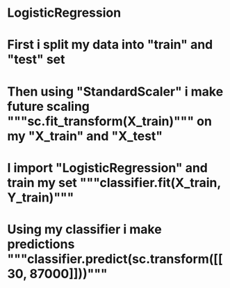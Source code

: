 # LogisticRegression
# First i split my data into "train" and "test" set
# Then using "StandardScaler" i make future scaling """sc.fit_transform(X_train)""" on my "X_train" and "X_test"
# I import "LogisticRegression" and train my set """classifier.fit(X_train, Y_train)"""
# Using my classifier i make predictions """classifier.predict(sc.transform([[30, 87000]]))"""

